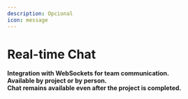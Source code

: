```yaml
---
description: Opcional
icon: message
---
```


# Real-time Chat

**Integration with WebSockets for team communication.**\
**Available by project or by person.**\
**Chat remains available even after the project is completed.**

